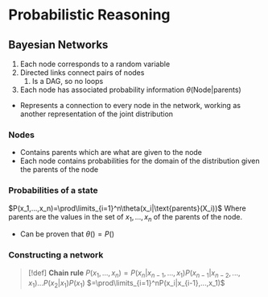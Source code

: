 # Probabilistic Reasoning

## Bayesian Networks

1. Each node corresponds to a random variable
2. Directed links connect pairs of nodes
	1. Is a DAG, so no loops
3. Each node has associated probability information $\theta(\text{Node}|\text{parents})$

- Represents a connection to every node in the network, working as another representation of the joint distribution

### Nodes

- Contains parents which are what are given to the node
- Each node contains probabilities for the domain of the distribution given the parents of the node

### Probabilities of a state

$P(x_1,...,x_n)=\prod\limits_{i=1}^n\theta(x_i|\text{parents}(X_i))$
Where $\text{parents}$ are the values in the set of ${x_1,...,x_n}$ of the parents of the node.

- Can be proven that $\theta()=P()$

### Constructing a network

> [!def]
> **Chain rule**
> $P(x_1,...,x_n)=P(x_n|x_{n-1},...,x_1)P(x_{n-1}|x_{n-2},...,x_1)...P(x_2|x_1)P(x_1)$
> $=\prod\limits_{i=1}^nP(x_i|x_{i-1},...,x_1)$
